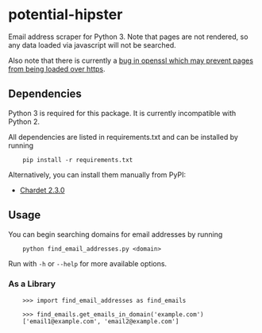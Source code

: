 # potential-hipster

Email address scraper for Python 3. Note that pages are not rendered, so any 
data loaded via javascript will not be searched.

Also note that there is currently a [bug in openssl which may prevent pages 
from being loaded over https](
https://bugs.launchpad.net/ubuntu/+source/openssl/+bug/965371).

## Dependencies

Python 3 is required for this package. It is currently incompatible with Python 2.

All dependencies are listed in requirements.txt and can be installed by running

        pip install -r requirements.txt

Alternatively, you can install them manually from PyPI:

 * [Chardet 2.3.0](https://pypi.python.org/pypi/chardet/2.3.0)

## Usage

You can begin searching domains for email addresses by running

        python find_email_addresses.py <domain>

Run with `-h` or `--help` for more available options.

### As a Library

        >>> import find_email_addresses as find_emails

        >>> find_emails.get_emails_in_domain('example.com')
        ['email1@example.com', 'email2@example.com']


